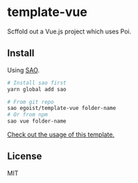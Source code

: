# template-vue

Scffold out a Vue.js project which uses Poi.

## Install

Using [SAO](https://github.com/egoist/sao).

```bash
# Install sao first
yarn global add sao

# From git repo
sao egoist/template-vue folder-name
# Or from npm
sao vue folder-name
```

[Check out the usage of this template.](/template/README.md)

## License

MIT